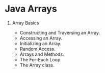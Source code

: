 # Java Arrays

1. Array Basics

    - Constructing and Traversing an Array.
    - Accessing an Array.
    - Initializing an Array.
    - Random Access.
    - Arrays and Methods.
    - The For-Each Loop.
    - The Array class.
